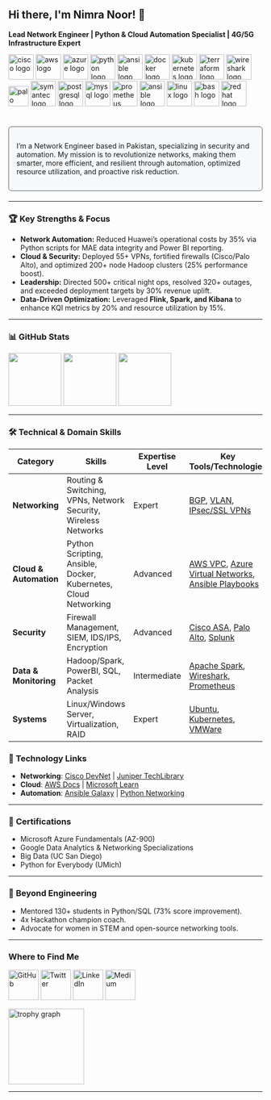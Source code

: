 **Hi there, I'm Nimra Noor!** 👋
---------
**Lead Network Engineer | Python & Cloud Automation Specialist | 4G/5G Infrastructure Expert**  

<div align="left">
  <!-- Networking -->
  <img src="https://simpleicons.org/icons/cisco.svg" height="50" alt="cisco logo" />
  <img src="https://skillicons.dev/icons?i=aws" height="50" alt="aws logo" />
  <img src="https://skillicons.dev/icons?i=azure" height="50" alt="azure logo" />
  
  <!-- Cloud & Automation -->
  <img src="https://skillicons.dev/icons?i=py" height="50" alt="python logo" />
  <img src="https://skillicons.dev/icons?i=ansible" height="50" alt="ansible logo" />
  <img src="https://skillicons.dev/icons?i=docker" height="50" alt="docker logo" />
  <img src="https://skillicons.dev/icons?i=kubernetes" height="50" alt="kubernetes logo" />
  <img src="https://skillicons.dev/icons?i=terraform" height="50" alt="terraform logo" />
  <img src="https://skillicons.dev/icons?i=wireshark" height="50" alt="wireshark logo" />
  <!-- Security -->
  <img src="https://simpleicons.org/icons/paloaltonetworks.svg" height="40" alt="palo alto logo" />
  <img src="https://simpleicons.org/icons/symantec.svg" height="50" alt="symantec logo" />
  
  <!-- Data & Monitoring -->
  <img src="https://skillicons.dev/icons?i=postgresql" height="50" alt="postgresql logo" />
  <img src="https://skillicons.dev/icons?i=mysql" height="50" alt="mysql logo" />
  <img src="https://skillicons.dev/icons?i=prometheus" height="50" alt="prometheus logo" />
  <img src="https://cdn.jsdelivr.net/gh/devicons/devicon/icons/ansible/ansible-original.svg" height="50" alt="ansible logo" />
 
  <!-- System -->
  <img src="https://skillicons.dev/icons?i=linux" height="50" alt="linux logo" />
  <img src="https://skillicons.dev/icons?i=bash" height="50" alt="bash logo" />
  <img src="https://skillicons.dev/icons?i=redhat" height="50" alt="redhat logo" />
</div>
<be><br>
<div align="left" style="border: 1px solid #586069; border-radius: 6px; padding: 15px; margin: 20px 0; background-color: #f6f8fa;">

I’m a Network Engineer based in Pakistan, specializing in security and automation. My mission is to revolutionize networks, making them smarter, more efficient, and resilient through automation, optimized resource utilization, and proactive risk reduction.
</div>

--------


### 🏆 **Key Strengths & Focus**  
- **Network Automation:** Reduced Huawei’s operational costs by 35% via Python scripts for MAE data integrity and Power BI reporting.  
- **Cloud & Security:** Deployed 55+ VPNs, fortified firewalls (Cisco/Palo Alto), and optimized 200+ node Hadoop clusters (25% performance boost).  
- **Leadership:** Directed 500+ critical night ops, resolved 320+ outages, and exceeded deployment targets by 30% revenue uplift.  
- **Data-Driven Optimization:** Leveraged **Flink, Spark, and Kibana** to enhance KQI metrics by 20% and resource utilization by 15%.  

--------
### 📊 **GitHub Stats**  

<div align="left">
  <img height="105em" src="https://github-readme-stats.vercel.app/api?username=nimranoor99&show_icons=true&theme=radical"/>
  <img height="105em" src="https://github-readme-stats.vercel.app/api/top-langs/?username=nimranoor99&layout=compact&theme=dark"/>
  <img height="105em" src="https://streak-stats.demolab.com/?user=nimranoor99&theme=monokai"/>
</div>


--------
### 🛠️ **Technical & Domain Skills**  

| **Category**         | **Skills**                                                                 | **Expertise Level** | **Key Tools/Technologies**                                                                                     |
|----------------------|---------------------------------------------------------------------------|---------------------|--------------------------------------------------------------------------------------------------------------|
| **Networking**       | Routing & Switching, VPNs, Network Security, Wireless Networks           | Expert              | [BGP](https://www.cisco.com/c/en/us/solutions/enterprise-networks/borderless-network/index.html), [VLAN](https://www.paloaltonetworks.com/cyberpedia/what-is-a-vlan), [IPsec/SSL VPNs](https://www.cloudflare.com/learning/access-management/what-is-ipsec/) |
| **Cloud & Automation** | Python Scripting, Ansible, Docker, Kubernetes, Cloud Networking         | Advanced            | [AWS VPC](https://aws.amazon.com/vpc/), [Azure Virtual Networks](https://azure.microsoft.com/en-us/services/virtual-network/), [Ansible Playbooks](https://www.ansible.com/) |
| **Security**         | Firewall Management, SIEM, IDS/IPS, Encryption                           | Advanced            | [Cisco ASA](https://www.cisco.com/c/en/us/products/security/adaptive-security-appliance-asa-software/index.html), [Palo Alto](https://www.paloaltonetworks.com/), [Splunk](https://www.splunk.com/) |
| **Data & Monitoring** | Hadoop/Spark, PowerBI, SQL, Packet Analysis                             | Intermediate        | [Apache Spark](https://spark.apache.org/), [Wireshark](https://www.wireshark.org/), [Prometheus](https://prometheus.io/) |
| **Systems**          | Linux/Windows Server, Virtualization, RAID                               | Expert              | [Ubuntu](https://ubuntu.com/), [Kubernetes](https://kubernetes.io/), [VMWare](https://www.vmware.com/) |

### 🔗 Technology Links  
- **Networking**: [Cisco DevNet](https://developer.cisco.com/) | [Juniper TechLibrary](https://www.juniper.net/documentation/)  
- **Cloud**: [AWS Docs](https://docs.aws.amazon.com/) | [Microsoft Learn](https://learn.microsoft.com/en-us/)  
- **Automation**: [Ansible Galaxy](https://galaxy.ansible.com/) | [Python Networking](https://pynet.twb-tech.com/)  


--------
### 📃 **Certifications**  
- Microsoft Azure Fundamentals (AZ-900)  
- Google Data Analytics & Networking Specializations  
- Big Data (UC San Diego)  
- Python for Everybody (UMich)  

-----------
### 👥 **Beyond Engineering**  
- Mentored 130+ students in Python/SQL (73% score improvement).  
- 4x Hackathon champion coach.  
- Advocate for women in STEM and open-source networking tools.  

------------
###  Where to Find Me  
[<img src="https://skillicons.dev/icons?i=github" width="60" alt="GitHub">](https://github.com/nimranoor99)
[<img src="https://skillicons.dev/icons?i=twitter" width="60" alt="Twitter">](https://twitter.com/yourhandle)
[<img src="https://skillicons.dev/icons?i=linkedin" width="60" alt="LinkedIn">](https://linkedin.com/in/nimranoor99)
[<img src="https://skillicons.dev/icons?i=medium" width="60" alt="Medium">](https://medium.com/@yourhandle)

<div align="left">
  <img src="https://github-profile-trophy.vercel.app?username=nimranoor99&theme=dracula&column=-1&row=1&margin-w=8&margin-h=8&no-bg=false&no-frame=false&order=4" height="150" alt="trophy graph"  />
</div>

---
